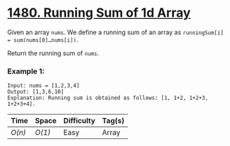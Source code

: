 # [1480. Running Sum of 1d Array](https://leetcode.com/problems/running-sum-of-1d-array/)

Given an array `nums`. We define a running sum of an array as `runningSum[i] = sum(nums[0]…nums[i])`.

Return the running sum of `nums`.

### Example 1:

```
Input: nums = [1,2,3,4]
Output: [1,3,6,10]
Explanation: Running sum is obtained as follows: [1, 1+2, 1+2+3, 1+2+3+4].
```

| Time   | Space  | Difficulty | Tag(s) |
| ------ | ------ | ---------- | ------ |
| _O(n)_ | _O(1)_ | Easy       | Array  |
